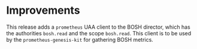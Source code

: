 # Improvements

This release adds a `prometheus` UAA client to the BOSH director,
which has the authorities `bosh.read` and the scope `bosh.read`. This
client is to be used by the `prometheus-genesis-kit` for gathering
BOSH metrics.